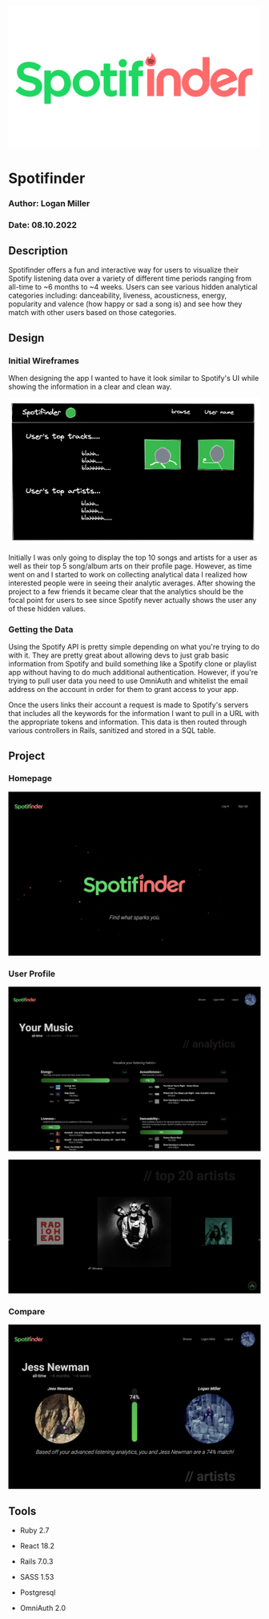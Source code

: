 
![Spotifinder Logo](https://raw.githubusercontent.com/logamill/Phase-5-Spotifinder/main/client/src/assets/logo.png?raw=true "Example Home Page")

# Spotifinder

### Author: Logan Miller
### Date: 08.10.2022

## Description 

Spotifinder offers a fun and interactive way for users to visualize their Spotify listening data over a variety of different time periods ranging from all-time to ~6 months to ~4 weeks. Users can see various hidden analytical categories including: danceability, liveness, acousticness, energy, popularity and valence (how happy or sad a song is) and see how they match with other users based on those categories. 

## Design 

### Initial Wireframes 
When designing the app I wanted to have it look similar to Spotify's UI while showing the information in a clear and clean way. 

![Wireframe Home](https://raw.githubusercontent.com/logamill/Phase-5-Spotifinder/main/client/src/assets/design1.jpg?raw=true "Wire Home")

Initially I was only going to display the top 10 songs and artists for a user as well as their top 5 song/album arts on their profile page. However, as time went on and I started to work on collecting analytical data I realized how interested people were in seeing their analytic averages. After showing the project to a few friends it became clear that the analytics should be the focal point for users to see since Spotify never actually shows the user any of these hidden values. 

### Getting the Data 
Using the Spotify API is pretty simple depending on what you're trying to do with it. They are pretty great about allowing devs to just grab basic information from Spotify and build something like a Spotify clone or playlist app without having to do much additional authentication. However, if you're trying to pull user data you need to use OmniAuth and whitelist the email address on the account in order for them to grant access to your app. 

Once the users links their account a request is made to Spotify's servers that includes all the keywords for the information I want to pull in a URL with the appropriate tokens and information. This data is then routed through various controllers in Rails, sanitized and stored in a SQL table. 

## Project 

### Homepage 

![Home page](https://raw.githubusercontent.com/logamill/Phase-5-Spotifinder/main/client/src/assets/home.jpg?raw=true "Home")

### User Profile  

![User Profile](https://raw.githubusercontent.com/logamill/Phase-5-Spotifinder/main/client/src/assets/analytics.jpg?raw=true "Profile")

![User Top](https://raw.githubusercontent.com/logamill/Phase-5-Spotifinder/main/client/src/assets/top.jpg?raw=true "Top")

### Compare

![User Compare](https://raw.githubusercontent.com/logamill/Phase-5-Spotifinder/main/client/src/assets/compare.jpg?raw=true "Compare")


## Tools

* Ruby 2.7

* React 18.2

* Rails 7.0.3

* SASS 1.53

* Postgresql

* OmniAuth 2.0

### 

